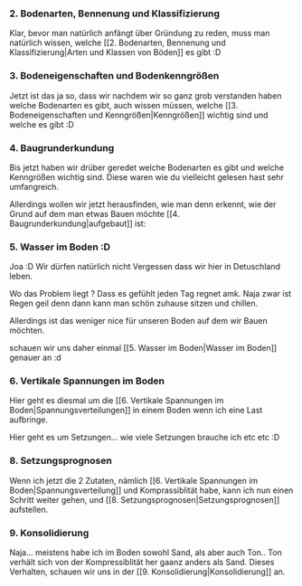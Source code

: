 ### 2. Bodenarten, Bennenung und Klassifizierung

Klar, bevor man natürlich anfängt über Gründung zu reden, muss man natürlich wissen, welche [[2. Bodenarten, Bennenung und Klassifizierung|Arten und Klassen von Böden]] es gibt :D

### 3. Bodeneigenschaften und Bodenkenngrößen

Jetzt ist das ja so, dass wir nachdem wir so ganz grob verstanden haben welche Bodenarten es gibt, auch wissen müssen, welche [[3. Bodeneigenschaften und Kenngrößen|Kenngrößen]] wichtig sind und welche es gibt :D

### 4. Baugrunderkundung

Bis jetzt haben wir drüber geredet welche Bodenarten es gibt und welche Kenngrößen wichtig sind. Diese waren wie du vielleicht gelesen hast sehr umfangreich.

Allerdings wollen wir jetzt herausfinden, wie man denn erkennt, wie der Grund auf dem man etwas Bauen möchte [[4. Baugrunderkundung|aufgebaut]] ist:

### 5. Wasser im Boden :D
Joa :D Wir dürfen natürlich nicht Vergessen dass wir hier in Detuschland leben.

Wo das Problem liegt ? Dass es gefühlt jeden Tag regnet amk. Naja zwar ist Regen geil denn dann kann man schön zuhause sitzen und chillen.

Allerdings ist das weniger nice für unseren Boden auf dem wir Bauen möchten.

schauen wir uns daher einmal [[5. Wasser im Boden|Wasser im Boden]] genauer an :d

### 6. Vertikale Spannungen im Boden

Hier geht es diesmal um die [[6. Vertikale Spannungen im Boden|Spannungsverteilungen]] in einem Boden wenn ich eine Last aufbringe.

Hier geht es um Setzungen... wie viele Setzungen brauche ich etc etc :D

### 8. Setzungsprognosen
Wenn ich jetzt die 2 Zutaten, nämlich [[6. Vertikale Spannungen im Boden|Spannungsverteilung]] und Komprassiblität habe, kann ich nun einen Schritt weiter gehen, und [[8. Setzungsprognosen|Setzungsprognosen]] aufstellen.

### 9. Konsolidierung
Naja... meistens habe ich im Boden sowohl Sand, als aber auch Ton..
Ton verhält sich von der Kompressiblität her gaanz anders als Sand.
Dieses Verhalten, schauen wir uns in der [[9. Konsolidierung|Konsolidierung]] an.




